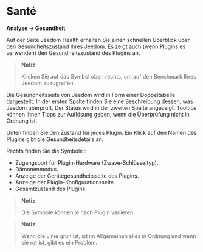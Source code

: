 # Santé
**Analyse → Gesundheit**

Auf der Seite Jeedom Health erhalten Sie einen schnellen Überblick über den Gesundheitszustand Ihres Jeedom.
Es zeigt auch (wenn Plugins es verwenden) den Gesundheitszustand des Plugins an.

> **Notiz**
>
> Klicken Sie auf das Symbol oben rechts, um auf den Benchmark Ihres Jeedom zuzugreifen.

Die Gesundheitsseite von Jeedom wird in Form einer Doppeltabelle dargestellt.
In der ersten Spalte finden Sie eine Beschreibung dessen, was Jeedom überprüft. Der Status wird in der zweiten Spalte angezeigt.
Tooltips können Ihnen Tipps zur Auflösung geben, wenn die Überprüfung nicht in Ordnung ist.

Unten finden Sie den Zustand für jedes Plugin. Ein Klick auf den Namen des Plugins gibt die Gesundheitsdetails an.

Rechts finden Sie die Symbole :

-   Zugangsport für Plugin-Hardware (Zwave-Schlüsseltyp).
-   Dämonenmodus.
-   Anzeige der Gerätegesundheitsseite des Plugins.
-   Anzeige der Plugin-Konfigurationsseite.
-   Gesamtzustand des Plugins.

> **Notiz**
>
> Die Symbole können je nach Plugin variieren.

> **Notiz**
>
> Wenn die Linie grün ist, ist im Allgemeinen alles in Ordnung und wenn sie rot ist, gibt es ein Problem.
